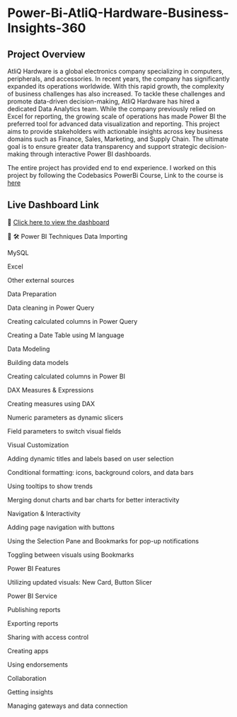 # Power-Bi-AtliQ-Hardware-Business-Insights-360


## Project Overview

AtliQ Hardware is a global electronics company specializing in computers, peripherals, and accessories. In recent years, the company has significantly expanded its operations worldwide. With this rapid growth, the complexity of business challenges has also increased.
To tackle these challenges and promote data-driven decision-making, AtliQ Hardware has hired a dedicated Data Analytics team. While the company previously relied on Excel for reporting, the growing scale of operations has made Power BI the preferred tool for advanced data visualization and reporting.
This project aims to provide stakeholders with actionable insights across key business domains such as Finance, Sales, Marketing, and Supply Chain. The ultimate goal is to ensure greater data transparency and support strategic decision-making through interactive Power BI dashboards.

The entire project has provided end to end experience. I worked on this project by following the Codebasics PowerBi Course, Link to the course is [here](https://codebasics.io/courses/power-bi-data-analysis-with-end-to-end-project)

## Live Dashboard Link
🔗 [Click here to view the dashboard](https://app.powerbi.com/groups/869ba0a8-e859-477e-ae6f-40de64dc726f/reports/1b416459-51f8-45ba-96d3-374429b37711/d432794ba64090d60710?experience=power-bi)

🧠
🛠 Power BI Techniques
Data Importing

MySQL

Excel

Other external sources

Data Preparation

Data cleaning in Power Query

Creating calculated columns in Power Query

Creating a Date Table using M language

Data Modeling

Building data models

Creating calculated columns in Power BI

DAX Measures & Expressions

Creating measures using DAX

Numeric parameters as dynamic slicers

Field parameters to switch visual fields

Visual Customization

Adding dynamic titles and labels based on user selection

Conditional formatting: icons, background colors, and data bars

Using tooltips to show trends

Merging donut charts and bar charts for better interactivity

Navigation & Interactivity

Adding page navigation with buttons

Using the Selection Pane and Bookmarks for pop-up notifications

Toggling between visuals using Bookmarks

Power BI Features

Utilizing updated visuals: New Card, Button Slicer

Power BI Service

Publishing reports

Exporting reports

Sharing with access control

Creating apps

Using endorsements

Collaboration

Getting insights

Managing gateways and data connection

